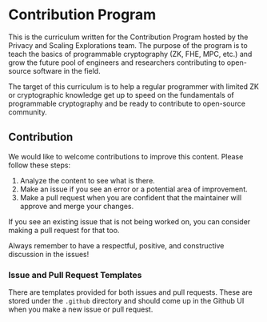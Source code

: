 # Contribution Program

This is the curriculum written for the Contribution Program hosted by the Privacy and Scaling Explorations team. The purpose of the program is to teach the basics of programmable cryptography (ZK, FHE, MPC, etc.) and grow the future pool of engineers and researchers contributing to open-source software in the field.

The target of this curriculum is to help a regular programmer with limited ZK or cryptographic knowledge get up to speed on the fundamentals of programmable cryptography and be ready to contribute to open-source community.

## Contribution

We would like to welcome contributions to improve this content. Please follow these steps:

1. Analyze the content to see what is there.
2. Make an issue if you see an error or a potential area of improvement.
3. Make a pull request when you are confident that the maintainer will approve and merge your changes.

If you see an existing issue that is not being worked on, you can consider making a pull request for that too.

Always remember to have a respectful, positive, and constructive discussion in the issues!

### Issue and Pull Request Templates

There are templates provided for both issues and pull requests. These are stored under the `.github` directory and should come up in the Github UI when you make a new issue or pull request.
